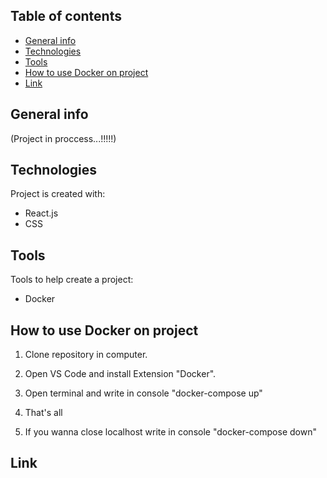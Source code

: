 ## Table of contents

- [General info](#general-info)
- [Technologies](#technologies)
- [Tools](#tools)
- [How to use Docker on project](#Docker)
- [Link](#link)

## General info

(Project in proccess...!!!!!)

## Technologies

Project is created with:

- React.js
- CSS

## Tools

Tools to help create a project:

- Docker

## How to use Docker on project

1. Clone repository in computer.

2. Open VS Code and install Extension "Docker".

3. Open terminal and write in console "docker-compose up"

4. That's all

5. If you wanna close localhost write in console "docker-compose down"

## Link
